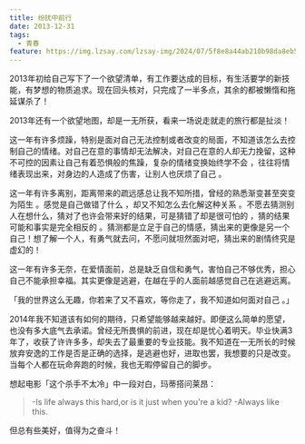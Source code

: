 ```yaml
---
title: 纷扰中前行
date: 2013-12-31
tags:
  - 青春
feature: https://img.lzsay.com/lzsay-img/2024/07/5f8e8a44ab210b98da8eb5a0e44abf37.png
---
```

2013年初给自己写下了一个欲望清单，有工作要达成的目标，有生活要学的新技能，有梦想的物质追求。现在回头核对，只完成了一半多点，其余的都被懒惰和拖延谋杀了！ 
<!--more-->
2013年还有一个欲望地图，却是一无所获，看来一场说走就走的旅行都是扯淡！ 

这一年有许多烦躁，特别是面对自己无法控制或者改变的局面，不知道该怎么去控制自己的情绪。对自己在意的事情却无法解决，对自己在意的人却无力挽留，这种不可控的因素让自己有着恐惧般的焦躁，复杂的情绪变换始终学不会 ，往往将情绪表现出来，对身边的人造成了伤害，让别人也厌烦了自己 。 

这一年有许多离别，距离带来的疏远感总让我不知所措，曾经的熟悉渐变甚至突变为陌生 。感觉是自己做错了什么 ，却又不知怎么去化解这种关系 。不愿去猜测别人在想什么，猜对了也许会带来好的结果，可是猜错了却是很可怕的 ，猜的结果可能和事实是完全相反的 。猜测都是立足于自己的情感，猜出来的更像是另一个自己！想了解一个人，有勇气就去问，不愿问就坦然面对吧，猜出来的剧情终究是虚幻的！ 

这一年有许多无奈，在爱情面前，总是缺乏自信和勇气，害怕自己不够优秀，担心自己不能承担幸福。其实更像是逃避，在越在乎的人面前越感觉自己在逃避远离。 

「我的世界这么无趣，你若来了又不喜欢，等你走了，我不知道如何面对自己 。」 

2014年我不知道该有如何的期待，只希望能够越来越好。即便这么简单的愿望，也没有多大底气去承诺。曾经无所畏惧的前进，现在却是忧心着明天。毕业快满3年了，收获了许许多多，却失去了最重要的专业技能。我不知道在一无所长的时候放弃安逸的工作是否是正确的选择，是逃避也好，进取也罢，我想要的只是改变。当每个人都在玩命奔跑的时候，我也无暇停留自己的脚步。 

想起电影「这个杀手不太冷」中一段对白，玛蒂搭问莱昂：
>  -Is life always this hard,or is it just when you're a kid?
>  -Always like this. 

但总有些美好，值得为之奋斗！